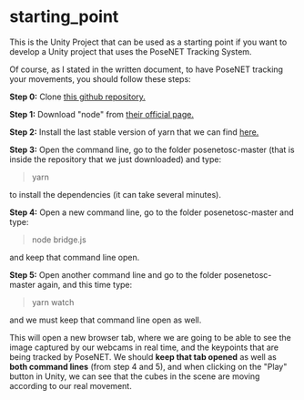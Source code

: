 # starting_point
This is the Unity Project that can be used as a starting point if you want to develop a Unity project that uses the PoseNET Tracking System.

Of course, as I stated in the written document, to have PoseNET tracking your movements, you should follow these steps:

**Step 0:** Clone [this github repository.](https://github.com/tommymitch/posenetosc)


**Step 1:** Download "node" from [their official page.](https://nodejs.org/en/download/)

**Step 2:** Install the last stable version of yarn that we can find [here.](https://classic.yarnpkg.com/en/docs/install/#windows-stable)

**Step 3:** Open the command line, go to the folder posenetosc-master (that is inside the repository that we just downloaded) and type: 
> yarn

to install the dependencies (it can take several minutes).

**Step 4:** Open a new command line, go to the folder posenetosc-master and type:
> node bridge.js

and keep that command line open.

**Step 5:** Open another command line and go to the folder posenetosc-master again, and this time type:
> yarn watch

and we must keep that command line open as well.

This will open a new browser tab, where we are going to be able to see the image captured by our webcams in real time, and the keypoints that are being tracked by PoseNET. We should **keep that tab opened** as well as **both command lines** (from step 4 and 5), and when clicking on the "Play" button in Unity, we can see that the cubes in the scene are moving according to our real movement.
